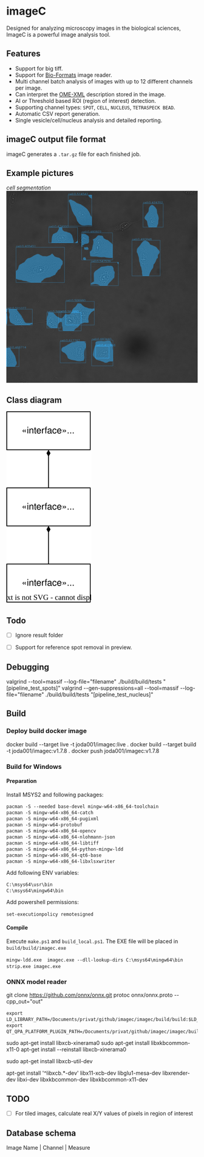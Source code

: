 # imageC

Designed for analyzing microscopy images in the biological sciences, ImageC is a powerful image analysis tool.

## Features

- Support for big tiff.
- Support for [Bio-Formats](https://www.openmicroscopy.org/bio-formats/) image reader.
- Multi channel batch analysis of images with up to 12 different channels per image.
- Can interpret the [OME-XML](https://docs.openmicroscopy.org/ome-model/5.6.3/ome-xml/) description stored in the image.
- AI or Threshold based ROI (region of interest) detection.
- Supporting channel types: `SPOT`, `CELL`, `NUCLEUS`, `TETRASPECK BEAD`.
- Automatic CSV report generation.
- Single vesicle/cell/nucleus analysis and detailed reporting.


## imageC output file format

imageC generates a `.tar.gz` file for each finished job.



## Example pictures

*cell segmentation*
![doc/cell_segmentation.jpg](doc/cell_segmentation.jpg)


## Class diagram

![doc/class_diagram.drawio.svg](doc/class_diagram.drawio.svg)

## Todo

- [ ] Ignore result folder
- [ ] Support for reference spot removal in preview.


## Debugging

 valgrind --tool=massif --log-file="filename" ./build/build/tests "[pipeline_test_spots]"
 valgrind --gen-suppressions=all --tool=massif --log-file="filename" ./build/build/tests "[pipeline_test_nucleus]"

## Build


### Deploy build docker image

docker build --target live -t joda001/imagec:live .
docker build --target build -t joda001/imagec:v1.7.8 .
docker push  joda001/imagec:v1.7.8

### Build for Windows

#### Preparation

Install MSYS2 and following packages:

```
pacman -S --needed base-devel mingw-w64-x86_64-toolchain
pacman -S mingw-w64-x86_64-catch
pacman -S mingw-w64-x86_64-pugixml
pacman -S mingw-w64-protobuf
pacman -S mingw-w64-x86_64-opencv
pacman -S mingw-w64-x86_64-nlohmann-json
pacman -S mingw-w64-x86_64-libtiff
pacman -S mingw-w64-x86_64-python-mingw-ldd
pacman -S mingw-w64-x86_64-qt6-base
pacman -S mingw-w64-x86_64-libxlsxwriter
```

Add following ENV variables:

```
C:\msys64\usr\bin
C:\msys64\mingw64\bin
```

Add powershell permissions:

`set-executionpolicy remotesigned`

#### Compile

Execute `make.ps1` and `build_local.ps1`.
The EXE file will be placed in `build/build/imagec.exe`

`
mingw-ldd.exe  imagec.exe --dll-lookup-dirs C:\msys64\mingw64\bin
strip.exe imagec.exe
`

### ONNX model reader

git clone https://github.com/onnx/onnx.git
protoc onnx/onnx.proto --cpp_out="out"


```
export LD_LIBRARY_PATH=/Documents/privat/github/imagec/imagec/build/build:$LD_LIBRARY_PATH
export QT_QPA_PLATFORM_PLUGIN_PATH=/Documents/privat/github/imagec/imagec/build/build/platforms

```
sudo apt-get install libxcb-xinerama0
sudo apt-get install libxkbcommon-x11-0
apt-get install --reinstall libxcb-xinerama0


sudo apt-get install libxcb-util-dev


apt-get install '^libxcb.*-dev' libx11-xcb-dev libglu1-mesa-dev libxrender-dev libxi-dev libxkbcommon-dev libxkbcommon-x11-dev


## TODO

- [ ] For tiled images, calculate real X/Y values of pixels in region of interest


## Database schema

Image Name | Channel | Measure
